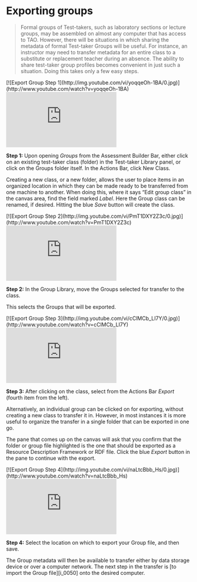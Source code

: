 # Exporting groups

>Formal groups of Test-takers, such as laboratory sections or lecture groups, may be assembled on almost any computer that has access to TAO. However, there will be situations in which sharing the metadata of formal Test-taker Groups will be useful. For instance, an instructor may need to transfer metadata for an entire class to a substitute or replacement teacher during an absence. The ability to share test-taker group profiles becomes convenient in just such a situation. Doing this takes only a few easy steps.

<div class="hidden-video">
[![Export Group Step 1](http://img.youtube.com/vi/yoqqeOh-1BA/0.jpg)](http://www.youtube.com/watch?v=yoqqeOh-1BA)
</div>

<div class='embed-container'><iframe src="https://www.youtube.com/embed/yoqqeOh-1BA?rel=0" frameborder="0" allowfullscreen="true"></iframe></div>

**Step 1:** Upon opening *Groups* from the Assessment Builder Bar, either click on an existing test-taker class (folder) in the Test-taker Library panel, or click on the Groups folder itself. In the Actions Bar, click New Class. 

Creating a new class, or a new folder, allows the user to place items in an organized location in which they can be made ready to be transferred from one machine to another. When doing this, where it says “Edit group class” in the canvas area, find the field marked *Label*. Here the Group class can be renamed, if desired.  Hitting the blue *Save* button will create the class.

<div class="hidden-video">
[![Export Group Step 2](http://img.youtube.com/vi/PmT1DXY2Z3c/0.jpg)](http://www.youtube.com/watch?v=PmT1DXY2Z3c)
</div>

<div class='embed-container'><iframe src="https://www.youtube.com/embed/PmT1DXY2Z3c?rel=0" frameborder="0" allowfullscreen="true"></iframe></div>

**Step 2:** In the Group Library, move the Groups selected for transfer to the class.

This selects the Groups that will be exported.

<div class="hidden-video">
[![Export Group Step 3](http://img.youtube.com/vi/cClMCb_LI7Y/0.jpg)](http://www.youtube.com/watch?v=cClMCb_LI7Y)
</div>

<div class='embed-container'><iframe src="https://www.youtube.com/embed/cClMCb_LI7Y?rel=0" frameborder="0" allowfullscreen="true"></iframe></div>

**Step 3:** After clicking on the class, select from the Actions Bar *Export* (fourth item from the left).

Alternatively, an individual group can be clicked on for exporting, without creating a new class to transfer it in. However, in most instances it is more useful to organize the transfer in a single folder that can be exported in one go.

The pane that comes up on the canvas will ask that you confirm that the folder or group file highlighted is the one that should be exported as a Resource Description Framework or RDF file. Click the blue *Export* button in the pane to continue with the export.

<div class="hidden-video">
[![Export Group Step 4](http://img.youtube.com/vi/naLtcBbb_Hs/0.jpg)](http://www.youtube.com/watch?v=naLtcBbb_Hs)
</div>

<div class='embed-container'><iframe src="https://www.youtube.com/embed/naLtcBbb_Hs?rel=0" frameborder="0" allowfullscreen="true"></iframe></div>

**Step 4:** Select the location on which to export your Group file, and then save.

The Group metadata will then be available to transfer either by data storage device or over a computer network. The next step in the transfer is [to import the Group file][i_0050] onto the desired computer.
